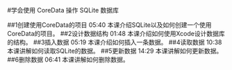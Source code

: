 #学会使用 CoreData 操作 SQLite 数据库

##1创建使用CoreData的项目 05:40
	本课介绍SQLite以及如何创建一个使用CoreData的项目。
##2设计数据结构 01:48
	本课介绍如何使用Xcode设计数据库的结构。
##3插入数据 05:19
	本课介绍如何插入一条数据。
##4读取数据 10:38
	本课讲解如何读取SQLite的数据。
##5更新数据 14:29
	本课讲解如何更新数据。
##6删除数据 06:41
	本课讲解如何删除数据。
